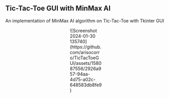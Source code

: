 ## Tic-Tac-Toe GUI with MinMax AI

An implementation of MinMax AI algorithm on Tic-Tac-Toe with Tkinter GUI 

<div style="width:20%; margin: auto;">
![Screenshot 2024-01-30 135740](https://github.com/arisocorro/TicTacToeGUI/assets/158087556/2926a957-94aa-4d75-a02c-648583db8fe9)
</div>



